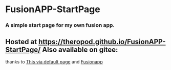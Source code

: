 # FusionAPP-StartPage
### A simple start page for my own fusion app.

Hosted at https://theropod.github.io/FusionAPP-StartPage/
Also available on gitee: 
---
thanks to [This via default page](http://leftshine.gitee.io/viaindex/defaultpage/index.html)
and [Fusionapp](https://www.coolapk.com/apk/cn.coldsong.fusionapp)
